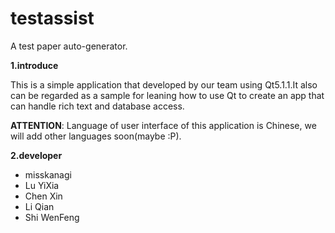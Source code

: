 testassist
==========

A test paper auto-generator.

**1.introduce**

This is a simple application that developed by our team using Qt5.1.1.It also can be regarded as a sample for leaning how to use Qt to create an app that can handle rich text and database access.

**ATTENTION**: Language of user interface of this application is Chinese, we will add other languages soon(maybe :P).

**2.developer**

 - misskanagi
 - Lu YiXia
 - Chen Xin
 - Li Qian
 - Shi WenFeng


